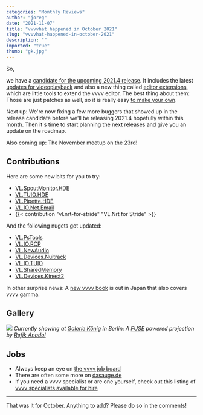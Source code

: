 ```yaml
---
categories: "Monthly Reviews"
author: "joreg"
date: "2021-11-07"
title: "vvvvhat happened in October 2021"
slug: "vvvvhat-happened-in-october-2021"
description: ""
imported: "true"
thumb: "gk.jpg"
---
```


So, 

we have a [candidate for the upcoming 2021.4 release](/blog/2021/vvvv-gamma-2021.4-release-candidate). It includes the latest [updates for videoplayback](/blog/2021/video-playback-news) and also a new thing called [editor extensions](https://thegraybook.vvvv.org/reference/hde/extensions.html), which are little tools to extend the vvvv editor. The best thing about them: Those are just patches as well, so it is really easy [to make your own](https://thegraybook.vvvv.org/reference/extending/editor-extensions.html).

Next up: We're now fixing a few more buggers that showed up in the release candidate before we'll be releasing 2021.4 hopefully within this month. Then it's time to start planning the next releases and give you an update on the roadmap. 

Also coming up: The November meetup on the 23rd!

## Contributions

Here are some new bits for you to try:
* [VL.SpoutMonitor.HDE](https://www.nuget.org/packages/VL.SpoutMonitor.HDE)
* [VL.TUIO.HDE](https://www.nuget.org/packages/VL.TUIO.HDE)
* [VL.Pipette.HDE](https://www.nuget.org/packages/VL.Pipette.HDE)
* [VL.IO.Net.Email](https://www.nuget.org/packages/VL.IO.Net.Email)
* {{< contribution "vl.nrt-for-stride" "VL.Nrt for Stride" >}} 

And the following nugets got updated:
* [VL.PsTools](https://www.nuget.org/packages/VL.PsTools)
* [VL.IO.RCP](https://www.nuget.org/packages/VL.IO.RCP)
* [VL.NewAudio](https://www.nuget.org/packages/VL.NewAudio)
* [VL.Devices.Nuitrack](https://www.nuget.org/packages/VL.Devices.Nuitrack)
* [VL.IO.TUIO](https://www.nuget.org/packages/VL.IO.TUIO)
* [VL.SharedMemory](https://www.nuget.org/packages/VL.SharedMemory)
* [VL.Devices.Kinect2](https://www.nuget.org/packages/VL.Devices.Kinect2)

In other surprise news: A [new vvvv book](https://www.impressrd.jp/news/detail/1130) is out in Japan that also covers vvvv gamma.

## Gallery

![](gk.jpg)
*Currently showing at [Galerie König](https://www.koeniggalerie.com) in Berlin: A [FUSE](https://www.thefuselab.io/) powered projection by [Refik Anadol](https://refikanadol.com/)*

## Jobs

* Always keep an eye on [the vvvv job board](https://discourse.vvvv.org/c/jobs)
* There are often some more on [dasauge.de](https://dasauge.de/sta/Vvvv/)
* If you need a vvvv specialist or are one yourself, check out this listing of [vvvv specialists available for hire](https://legacy.vvvv.org/documentation/vvvv-specialists-available-for-hire)

---

That was it for October. Anything to add? Please do so in the comments!
